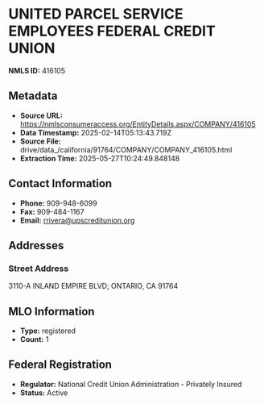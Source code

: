 # UNITED PARCEL SERVICE EMPLOYEES FEDERAL CREDIT UNION

**NMLS ID:** 416105

## Metadata
- **Source URL:** https://nmlsconsumeraccess.org/EntityDetails.aspx/COMPANY/416105
- **Data Timestamp:** 2025-02-14T05:13:43.719Z
- **Source File:** drive/data_/california/91764/COMPANY/COMPANY_416105.html
- **Extraction Time:** 2025-05-27T10:24:49.848148

## Contact Information
- **Phone:** 909-948-6099
- **Fax:** 909-484-1167
- **Email:** rrivera@upscreditunion.org

## Addresses
### Street Address
3110-A INLAND EMPIRE BLVD; ONTARIO, CA 91764

## MLO Information
- **Type:** registered
- **Count:** 1

## Federal Registration
- **Regulator:** National Credit Union Administration - Privately Insured
- **Status:** Active
